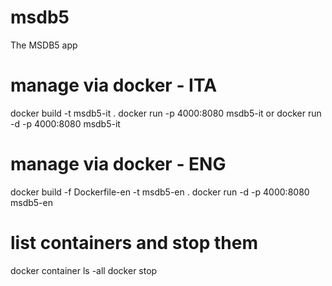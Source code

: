 # msdb5
The MSDB5 app

# manage via docker - ITA
docker build -t msdb5-it .
docker run -p 4000:8080 msdb5-it
or
docker run -d -p 4000:8080 msdb5-it

# manage via docker - ENG
docker build -f Dockerfile-en -t msdb5-en .
docker run -d -p 4000:8080 msdb5-en

# list containers and stop them
docker container ls -all
docker stop <container-id>